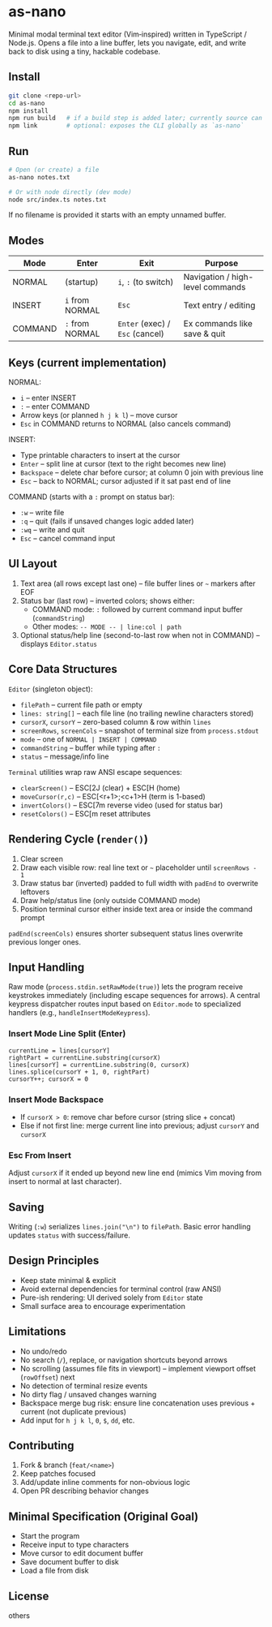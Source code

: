 # as-nano

Minimal modal terminal text editor (Vim‑inspired) written in TypeScript / Node.js. Opens a file into a line buffer, lets you navigate, edit, and write back to disk using a tiny, hackable codebase.

## Install

```bash
git clone <repo-url>
cd as-nano
npm install
npm run build   # if a build step is added later; currently source can run directly
npm link        # optional: exposes the CLI globally as `as-nano`
```

## Run

```bash
# Open (or create) a file
as-nano notes.txt

# Or with node directly (dev mode)
node src/index.ts notes.txt
```

If no filename is provided it starts with an empty unnamed buffer.

## Modes

| Mode | Enter | Exit | Purpose |
|------|-------|------|---------|
| NORMAL | (startup) | `i`, `:` (to switch) | Navigation / high-level commands |
| INSERT | `i` from NORMAL | `Esc` | Text entry / editing |
| COMMAND | `:` from NORMAL | `Enter` (exec) / `Esc` (cancel) | Ex commands like save & quit |

## Keys (current implementation)

NORMAL:
* `i` – enter INSERT
* `:` – enter COMMAND
* Arrow keys (or planned `h j k l`) – move cursor
* `Esc` in COMMAND returns to NORMAL (also cancels command)

INSERT:
* Type printable characters to insert at the cursor
* `Enter` – split line at cursor (text to the right becomes new line)
* `Backspace` – delete char before cursor; at column 0 join with previous line
* `Esc` – back to NORMAL; cursor adjusted if it sat past end of line

COMMAND (starts with a `:` prompt on status bar):
* `:w` – write file
* `:q` – quit (fails if unsaved changes logic added later)
* `:wq` – write and quit
* `Esc` – cancel command input

## UI Layout

1. Text area (all rows except last one) – file buffer lines or `~` markers after EOF
2. Status bar (last row) – inverted colors; shows either:
	* COMMAND mode: `:` followed by current command input buffer (`commandString`)
	* Other modes: `-- MODE -- | line:col | path`
3. Optional status/help line (second-to-last row when not in COMMAND) – displays `Editor.status`

## Core Data Structures

`Editor` (singleton object):
* `filePath` – current file path or empty
* `lines: string[]` – each file line (no trailing newline characters stored)
* `cursorX`, `cursorY` – zero-based column & row within `lines`
* `screenRows`, `screenCols` – snapshot of terminal size from `process.stdout`
* `mode` – one of `NORMAL | INSERT | COMMAND`
* `commandString` – buffer while typing after `:`
* `status` – message/info line

`Terminal` utilities wrap raw ANSI escape sequences:
* `clearScreen()` – ESC[2J (clear) + ESC[H (home)
* `moveCursor(r,c)` – ESC[<r+1>;<c+1>H (term is 1-based)
* `invertColors()` – ESC[7m reverse video (used for status bar)
* `resetColors()` – ESC[m reset attributes

## Rendering Cycle (`render()`)

1. Clear screen
2. Draw each visible row: real line text or `~` placeholder until `screenRows - 1`
3. Draw status bar (inverted) padded to full width with `padEnd` to overwrite leftovers
4. Draw help/status line (only outside COMMAND mode)
5. Position terminal cursor either inside text area or inside the command prompt

`padEnd(screenCols)` ensures shorter subsequent status lines overwrite previous longer ones.

## Input Handling

Raw mode (`process.stdin.setRawMode(true)`) lets the program receive keystrokes immediately (including escape sequences for arrows). A central keypress dispatcher routes input based on `Editor.mode` to specialized handlers (e.g., `handleInsertModeKeypress`).

### Insert Mode Line Split (Enter)
```
currentLine = lines[cursorY]
rightPart = currentLine.substring(cursorX)
lines[cursorY] = currentLine.substring(0, cursorX)
lines.splice(cursorY + 1, 0, rightPart)
cursorY++; cursorX = 0
```

### Insert Mode Backspace
* If `cursorX > 0`: remove char before cursor (string slice + concat)
* Else if not first line: merge current line into previous; adjust `cursorY` and `cursorX`

### Esc From Insert
Adjust `cursorX` if it ended up beyond new line end (mimics Vim moving from insert to normal at last character).

## Saving

Writing (`:w`) serializes `lines.join("\n")` to `filePath`. Basic error handling updates `status` with success/failure.

## Design Principles

* Keep state minimal & explicit
* Avoid external dependencies for terminal control (raw ANSI)
* Pure-ish rendering: UI derived solely from `Editor` state
* Small surface area to encourage experimentation

## Limitations

* No undo/redo
* No search (`/`), replace, or navigation shortcuts beyond arrows
* No scrolling (assumes file fits in viewport) – implement viewport offset (`rowOffset`) next
* No detection of terminal resize events
* No dirty flag / unsaved changes warning
* Backspace merge bug risk: ensure line concatenation uses previous + current (not duplicate previous)
* Add input for `h j k l`, `0`, `$`, `dd`, etc.

## Contributing

1. Fork & branch (`feat/<name>`)
2. Keep patches focused
3. Add/update inline comments for non-obvious logic
4. Open PR describing behavior changes

## Minimal Specification (Original Goal)

- Start the program
- Receive input to type characters
- Move cursor to edit document buffer
- Save document buffer to disk
- Load a file from disk

## License

others